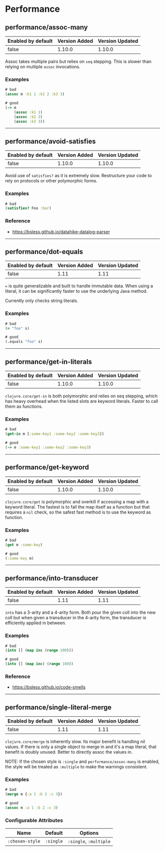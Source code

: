 # Performance

## performance/assoc-many

| Enabled by default | Version Added | Version Updated |
| ------------------ | ------------- | --------------- |
| false              | 1.10.0        | 1.10.0          |

Assoc takes multiple pairs but relies on `seq` stepping. This is slower than
relying on multiple `assoc` invocations.

### Examples

```clojure
# bad
(assoc m :k1 1 :k2 2 :k3 3)

# good
(-> m
    (assoc :k1 1)
    (assoc :k2 2)
    (assoc :k3 3))
```

---

## performance/avoid-satisfies

| Enabled by default | Version Added | Version Updated |
| ------------------ | ------------- | --------------- |
| false              | 1.10.0        | 1.10.0          |

Avoid use of `satisfies?` as it is extremely slow. Restructure your code to rely on protocols or other polymorphic forms.

### Examples

```clojure
# bad
(satisfies? Foo :bar)
```

### Reference

* <https://bsless.github.io/datahike-datalog-parser>

---

## performance/dot-equals

| Enabled by default | Version Added | Version Updated |
| ------------------ | ------------- | --------------- |
| false              | 1.11          | 1.11            |

`=` is quite generalizable and built to handle immutable data. When using a literal, it can be significantly faster to use the underlying Java method.

Currently only checks string literals.

### Examples

```clojure
# bad
(= "foo" s)

# good
(.equals "foo" s)
```

---

## performance/get-in-literals

| Enabled by default | Version Added | Version Updated |
| ------------------ | ------------- | --------------- |
| false              | 1.10.0        | 1.10.0          |

`clojure.core/get-in` is both polymorphic and relies on seq stepping, which has heavy overhead when the listed slots are keyword literals. Faster to call them as functions.

### Examples

```clojure
# bad
(get-in m [:some-key1 :some-key2 :some-key3])

# good
(-> m :some-key1 :some-key2 :some-key3)
```

---

## performance/get-keyword

| Enabled by default | Version Added | Version Updated |
| ------------------ | ------------- | --------------- |
| false              | 1.10.0        | 1.10.0          |

`clojure.core/get` is polymorphic and overkill if accessing a map with a keyword literal. The fastest is to fall the map itself as a function but that requires a `nil` check, so the safest fast method is to use the keyword as function.

### Examples

```clojure
# bad
(get m :some-key)

# good
(:some-key m)
```

---

## performance/into-transducer

| Enabled by default | Version Added | Version Updated |
| ------------------ | ------------- | --------------- |
| false              | 1.11          | 1.11            |

`into` has a 3-arity and a 4-arity form. Both pour the given coll into the
new coll but when given a transducer in the 4-arity form, the transducer is
efficiently applied in between.

### Examples

```clojure
# bad
(into [] (map inc (range 100)))

# good
(into [] (map inc) (range 100))
```

### Reference

* <https://bsless.github.io/code-smells>

---

## performance/single-literal-merge

| Enabled by default | Version Added | Version Updated |
| ------------------ | ------------- | --------------- |
| false              | 1.11          | 1.11            |

`clojure.core/merge` is inherently slow. Its major benefit is handling nil
values. If there is only a single object to merge in and it's a map literal,
that benefit is doubly unused. Better to directly assoc the values in.

NOTE: If the chosen style is `:single` and `performance/assoc-many` is
enabled, the style will be treated as `:multiple` to make the warnings
consistent.

### Examples

```clojure
# bad
(merge m {:a 1 :b 2 :c 3})

# good
(assoc m :a 1 :b 2 :c 3)
```

### Configurable Attributes

| Name            | Default   | Options                |
| --------------- | --------- | ---------------------- |
| `:chosen-style` | `:single` | `:single`, `:multiple` |
